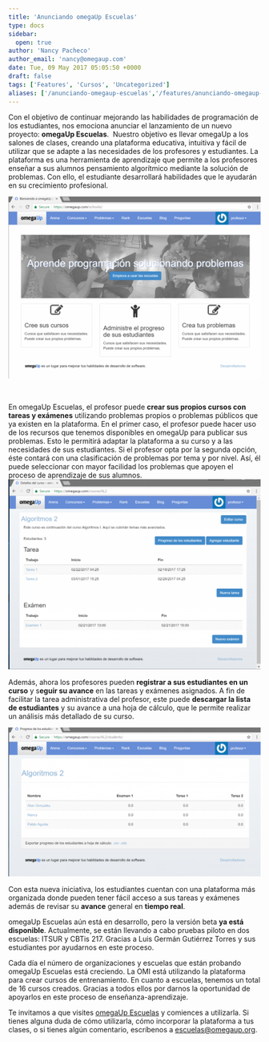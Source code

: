 ```yaml
---
title: 'Anunciando omegaUp Escuelas'
type: docs
sidebar:
  open: true
author: 'Nancy Pacheco'
author_email: 'nancy@omegaup.com'
date: Tue, 09 May 2017 05:05:50 +0000
draft: false
tags: ['Features', 'Cursos', 'Uncategorized']
aliases: ['/anunciando-omegaup-escuelas','/features/anunciando-omegaup-escuelas']
---
```


Con el objetivo de continuar mejorando las habilidades de programación de los estudiantes, nos emociona anunciar el lanzamiento de un nuevo proyecto: **omegaUp Escuelas**.  Nuestro objetivo es llevar omegaUp a los salones de clases, creando una plataforma educativa, intuitiva y fácil de utilizar que se adapte a las necesidades de los profesores y estudiantes. La plataforma es una herramienta de aprendizaje que permite a los profesores enseñar a sus alumnos pensamiento algorítmico mediante la solución de problemas. Con ello, el estudiante desarrollará habilidades que le ayudarán en su crecimiento profesional.

[![paginaPrincipal](/images/paginaPrincipal-1024x738.png)](/images/paginaPrincipal.png)

 

En omegaUp Escuelas, el profesor puede **crear sus propios cursos con tareas y exámenes** utilizando problemas propios o problemas públicos que ya existen en la plataforma. En el primer caso, el profesor puede hacer uso de los recursos que tenemos disponibles en omegaUp para publicar sus problemas. Esto le permitirá adaptar la plataforma a su curso y a las necesidades de sus estudiantes. Si el profesor opta por la segunda opción, éste contará con una clasificación de problemas por tema y por nivel. Así, él puede seleccionar con mayor facilidad los problemas que apoyen el proceso de aprendizaje de sus alumnos.[![editarCurso](/images/editarCurso-1024x771.png)](/images/editarCurso.png)

Además, ahora los profesores pueden **registrar a sus estudiantes en un curso** y s**eguir su avance** en las tareas y exámenes asignados. A fin de facilitar la tarea administrativa del profesor, este puede **descargar la lista de estudiantes** y su avance a una hoja de cálculo, que le permite realizar un análisis más detallado de su curso.

[![progresoEstudiantes](/images/progresoEstudiantes-1024x603.png)](/images/progresoEstudiantes.png)

Con esta nueva iniciativa, los estudiantes cuentan con una plataforma más organizada donde pueden tener fácil acceso a sus tareas y exámenes además de revisar su **avance** general en **tiempo real**.

omegaUp Escuelas aún está en desarrollo, pero la versión beta **ya está disponible**. Actualmente, se están llevando a cabo pruebas piloto en dos escuelas: ITSUR y CBTis 217. Gracias a Luis Germán Gutiérrez Torres y sus estudiantes por ayudarnos en este proceso.

Cada día el número de organizaciones y escuelas que están probando omegaUp Escuelas está creciendo. La OMI está utilizando la plataforma para crear cursos de entrenamiento. En cuanto a escuelas, tenemos un total de 16 cursos creados. Gracias a todos ellos por darnos la oportunidad de apoyarlos en este proceso de enseñanza-aprendizaje.

Te invitamos a que visites [omegaUp Escuelas](https://omegaup.com/schools/) y comiences a utilizarla. Si tienes alguna duda de cómo utilizarla, cómo incorporar la plataforma a tus clases, o si tienes algún comentario, escríbenos a escuelas@omegaup.org.